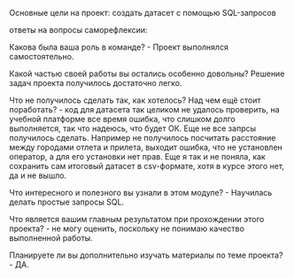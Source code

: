 Основные цели на проект: создать датасет с помощью SQL-запросов


ответы на вопросы саморефлексии:

Какова была ваша роль в команде? - Проект выполнялся самостоятельно.

Какой частью своей работы вы остались особенно довольны? Решение задач проекта получилось достаточно легко.

Что не получилось сделать так, как хотелось? Над чем ещё стоит поработать? - код для датасета так целиком не удалось проверить, на учебной платформе все время ошибка,
что слишком долго выполняется, так что надеюсь, что будет ОК. Еще не все запрсы получилось сделать. Например не получилось посчитать расстояние между городами отлета
и прилета, выходит ошибка, что не установлен оператор, а для его установки нет прав.
Еще я так и не поняла, как сохранить сам итоговый датасет в csv-формате, хотя в курсе этого нет, да и не вышло.

Что интересного и полезного вы узнали в этом модуле? - Научилась делать простые запросы SQL.

Что является вашим главным результатом при прохождении этого проекта? - не могу оценить, поскольку не понимаю качество выполненной работы.

Планируете ли вы дополнительно изучать материалы по теме проекта? - ДА.
